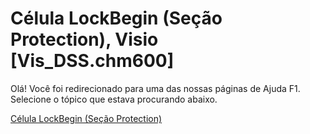 
# Célula LockBegin (Seção Protection), Visio [Vis_DSS.chm600]

Olá! Você foi redirecionado para uma das nossas páginas de Ajuda F1. Selecione o tópico que estava procurando abaixo.

[Célula LockBegin (Seção Protection)](http://msdn.microsoft.com/library/cce34aba-caae-51ee-992e-92a490b68ea5%28Office.15%29.aspx)
